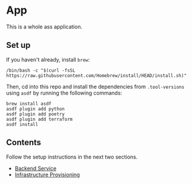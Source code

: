 # App

This is a whole ass application.

## Set up

If you haven't already, install `brew`:
```shell
/bin/bash -c "$(curl -fsSL https://raw.githubusercontent.com/Homebrew/install/HEAD/install.sh)"
```

Then, cd into this repo and install the dependencies from `.tool-versions` using `asdf` by running the following commands:
```shell
brew install asdf
asdf plugin add python
asdf plugin add poetry
asdf plugin add terraform
asdf install
```

## Contents

Follow the setup instructions in the next two sections.
- [Backend Service](backend/README.md)
- [Infrastructure Provisioning](infrastructure/README.md)